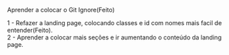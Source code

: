 Aprender a colocar o Git Ignore(Feito)

1 - Refazer a landing page, colocando classes e id com nomes mais facil de entender(Feito).<br/>
2 - Aprender a colocar mais seções e ir aumentando o conteúdo da landing page.
